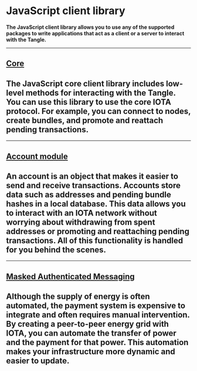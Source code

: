 # JavaScript client library

**The JavaScript client library allows you to use any of the supported packages to write applications that act as a client or a server to interact with the Tangle.**

-------------------------
<!---![Core](../images/core.png)--->
## [Core](../core/introduction/overview.md)
The JavaScript core client library includes low-level methods for interacting with the Tangle. You can use this library to use the core IOTA protocol. For example, you can connect to nodes, create bundles, and promote and reattach pending transactions.
-------------------------

-------------------------
<!---![Account module](../images/acccount.png)--->
## [Account module](../account-module/introduction/overview.md)
An account is an object that makes it easier to send and receive transactions. Accounts store data such as addresses and pending bundle hashes in a local database. This data allows you to interact with an IOTA network without worrying about withdrawing from spent addresses or promoting and reattaching pending transactions. All of this functionality is handled for you behind the scenes.
-------------------------

-------------------------
<!---![Masked Authenticated Messaging](../images/mam.png)--->
## [Masked Authenticated Messaging](../mam/introduction/overview.md)
Although the supply of energy is often automated, the payment system is expensive to integrate and often requires manual intervention. By creating a peer-to-peer energy grid with IOTA, you can automate the transfer of power and the payment for that power. This automation makes your infrastructure more dynamic and easier to update.
-------------------------